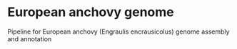 # European anchovy genome

Pipeline for European anchovy (Engraulis encrausicolus) genome assembly and annotation
